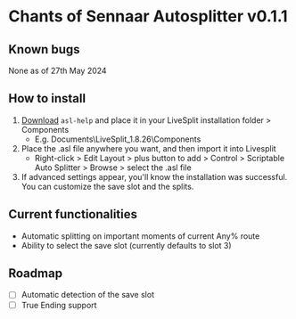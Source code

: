# Chants of Sennaar Autosplitter v0.1.1

## Known bugs
None as of 27th May 2024

## How to install
1. [Download](https://github.com/just-ero/asl-help/blob/main/lib/asl-help) `asl-help` and place it in your LiveSplit installation folder > Components
    - E.g. Documents\LiveSplit_1.8.26\Components
2. Place the .asl file anywhere you want, and then import it into Livesplit
    - Right-click > Edit Layout > plus button to add > Control > Scriptable Auto Splitter > Browse > select the .asl file
3. If advanced settings appear, you'll know the installation was successful. You can customize the save slot and the splits.
## Current functionalities
- Automatic splitting on important moments of current Any% route
- Ability to select the save slot (currently defaults to slot 3)
## Roadmap
- [ ] Automatic detection of the save slot
- [ ] True Ending support 
